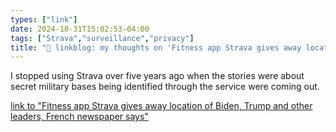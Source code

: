 ```yaml
---
types: ["link"]
date: 2024-10-31T15:02:53-04:00
tags: ["Strava","surveillance","privacy"]
title: "🔗 linkblog: my thoughts on 'Fitness app Strava gives away location of Biden, Trump and other leaders, French newspaper says'"
---
```

I stopped using Strava over five years ago when the stories were about secret military bases being identified through the service were coming out.

[link to "Fitness app Strava gives away location of Biden, Trump and other leaders, French newspaper says"](https://apnews.com/article/biden-trump-macron-bodyguards-security-strava-0a48afca09c7aa74d703e72833dcaf72)
